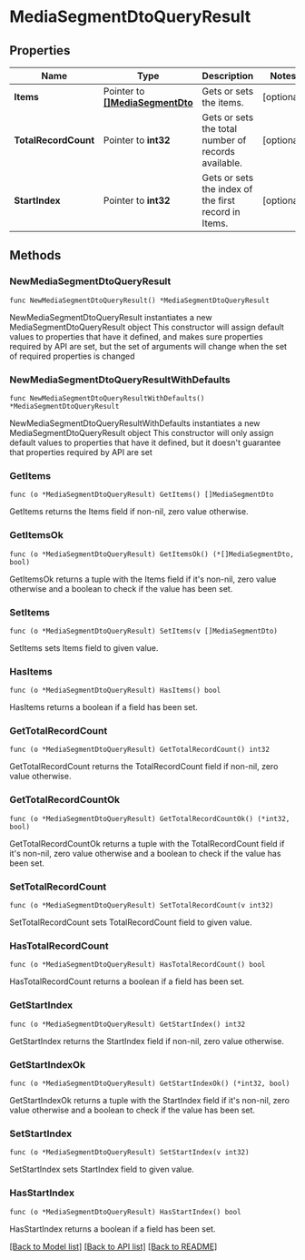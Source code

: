 # MediaSegmentDtoQueryResult

## Properties

Name | Type | Description | Notes
------------ | ------------- | ------------- | -------------
**Items** | Pointer to [**[]MediaSegmentDto**](MediaSegmentDto.md) | Gets or sets the items. | [optional] 
**TotalRecordCount** | Pointer to **int32** | Gets or sets the total number of records available. | [optional] 
**StartIndex** | Pointer to **int32** | Gets or sets the index of the first record in Items. | [optional] 

## Methods

### NewMediaSegmentDtoQueryResult

`func NewMediaSegmentDtoQueryResult() *MediaSegmentDtoQueryResult`

NewMediaSegmentDtoQueryResult instantiates a new MediaSegmentDtoQueryResult object
This constructor will assign default values to properties that have it defined,
and makes sure properties required by API are set, but the set of arguments
will change when the set of required properties is changed

### NewMediaSegmentDtoQueryResultWithDefaults

`func NewMediaSegmentDtoQueryResultWithDefaults() *MediaSegmentDtoQueryResult`

NewMediaSegmentDtoQueryResultWithDefaults instantiates a new MediaSegmentDtoQueryResult object
This constructor will only assign default values to properties that have it defined,
but it doesn't guarantee that properties required by API are set

### GetItems

`func (o *MediaSegmentDtoQueryResult) GetItems() []MediaSegmentDto`

GetItems returns the Items field if non-nil, zero value otherwise.

### GetItemsOk

`func (o *MediaSegmentDtoQueryResult) GetItemsOk() (*[]MediaSegmentDto, bool)`

GetItemsOk returns a tuple with the Items field if it's non-nil, zero value otherwise
and a boolean to check if the value has been set.

### SetItems

`func (o *MediaSegmentDtoQueryResult) SetItems(v []MediaSegmentDto)`

SetItems sets Items field to given value.

### HasItems

`func (o *MediaSegmentDtoQueryResult) HasItems() bool`

HasItems returns a boolean if a field has been set.

### GetTotalRecordCount

`func (o *MediaSegmentDtoQueryResult) GetTotalRecordCount() int32`

GetTotalRecordCount returns the TotalRecordCount field if non-nil, zero value otherwise.

### GetTotalRecordCountOk

`func (o *MediaSegmentDtoQueryResult) GetTotalRecordCountOk() (*int32, bool)`

GetTotalRecordCountOk returns a tuple with the TotalRecordCount field if it's non-nil, zero value otherwise
and a boolean to check if the value has been set.

### SetTotalRecordCount

`func (o *MediaSegmentDtoQueryResult) SetTotalRecordCount(v int32)`

SetTotalRecordCount sets TotalRecordCount field to given value.

### HasTotalRecordCount

`func (o *MediaSegmentDtoQueryResult) HasTotalRecordCount() bool`

HasTotalRecordCount returns a boolean if a field has been set.

### GetStartIndex

`func (o *MediaSegmentDtoQueryResult) GetStartIndex() int32`

GetStartIndex returns the StartIndex field if non-nil, zero value otherwise.

### GetStartIndexOk

`func (o *MediaSegmentDtoQueryResult) GetStartIndexOk() (*int32, bool)`

GetStartIndexOk returns a tuple with the StartIndex field if it's non-nil, zero value otherwise
and a boolean to check if the value has been set.

### SetStartIndex

`func (o *MediaSegmentDtoQueryResult) SetStartIndex(v int32)`

SetStartIndex sets StartIndex field to given value.

### HasStartIndex

`func (o *MediaSegmentDtoQueryResult) HasStartIndex() bool`

HasStartIndex returns a boolean if a field has been set.


[[Back to Model list]](../README.md#documentation-for-models) [[Back to API list]](../README.md#documentation-for-api-endpoints) [[Back to README]](../README.md)


